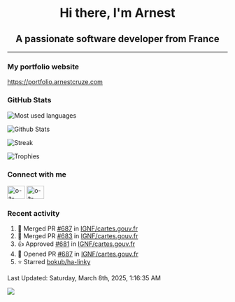 <h1 align="center">Hi there, I'm Arnest</h1>
<h2 align="center">A passionate software developer from France</h2>

---

### My portfolio website

https://portfolio.arnestcruze.com

### GitHub Stats

![Most used languages](https://github-readme-stats.vercel.app/api/top-langs/?username=ocruze&langs_count=10&layout=compact&hide=tsql)

![Github Stats](https://github-readme-stats.vercel.app/api?username=ocruze&count_private=true&show_icons=true&title_color=fff&text_color=fff&bg_color=30,36d1dc,904e95)

![Streak](https://github-readme-streak-stats.herokuapp.com/?user=ocruze&)

![Trophies](https://github-profile-trophy.vercel.app/?username=ocruze)

### Connect with me

<p align="left">
  <a href="mailto:o.cruze@live.com" target="blank"><img align="center" src="https://upload.wikimedia.org/wikipedia/commons/d/df/Microsoft_Office_Outlook_%282018%E2%80%93present%29.svg" alt="o-a-cruze" height="30" width="40" /></a>
  <a href="https://linkedin.com/in/o-a-cruze" target="blank"><img align="center" src="https://raw.githubusercontent.com/rahuldkjain/github-profile-readme-generator/master/src/images/icons/Social/linked-in-alt.svg" alt="o-a-cruze" height="30" width="40" /></a>
</p>

### Recent activity

<!--RECENT_ACTIVITY:start-->
1. 🎉 Merged PR [#687](https://github.com/IGNF/cartes.gouv.fr/pull/687) in [IGNF/cartes.gouv.fr](https://github.com/IGNF/cartes.gouv.fr)
2. 🎉 Merged PR [#683](https://github.com/IGNF/cartes.gouv.fr/pull/683) in [IGNF/cartes.gouv.fr](https://github.com/IGNF/cartes.gouv.fr)
3. 👍 Approved [#681](https://github.com/IGNF/cartes.gouv.fr/pull/681#pullrequestreview-2661923038) in [IGNF/cartes.gouv.fr](https://github.com/IGNF/cartes.gouv.fr)
4. 💪 Opened PR [#687](https://github.com/IGNF/cartes.gouv.fr/pull/687) in [IGNF/cartes.gouv.fr](https://github.com/IGNF/cartes.gouv.fr)
5. ⭐ Starred [bokub/ha-linky](https://github.com/bokub/ha-linky)
<!--RECENT_ACTIVITY:end-->

<!--RECENT_ACTIVITY:last_update-->
Last Updated: Saturday, March 8th, 2025, 1:16:35 AM
<!--RECENT_ACTIVITY:last_update_end-->

[![](https://visitcount.itsvg.in/api?id=ocruze&label=Profile%20Views&pretty=false)](https://visitcount.itsvg.in)
